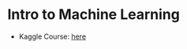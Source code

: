 # Intro to Machine Learning
- Kaggle Course: [here](https://www.kaggle.com/learn/intro-to-machine-learning)
